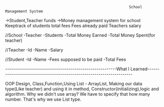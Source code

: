                                                             School Management System
->Student,Teacher funds
->Money management system for school
Keeptrack of students total fees
Fees already paid
Teachers salary

//School
-Teacher
-Students
-Total Money Earned
-Total Money Spent(for teacher)

//Teacher
-Id
-Name
-Salary

//Student
-Id
-Name
-Fees supposed to be paid
-Total Fees


--------------------------------------------------------What I Learned----------------------------------------------------------------------

OOP Design, Class,Function,Using List - ArrayList, Making our data type(Like teacher) and using it in method, Constructor(initializing),logic and algorithm.
Why we didn't use array? We have to specify that how many number. That's why we use List type.
